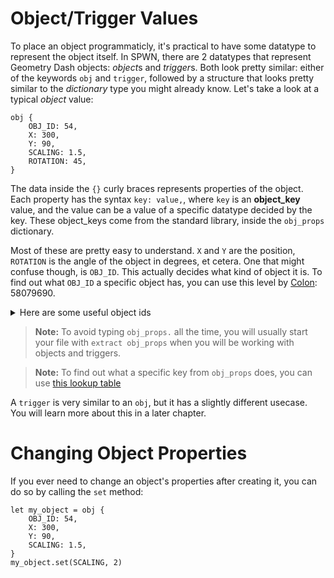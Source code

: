 # Object/Trigger Values

To place an object programmaticly, it's practical to have some datatype to represent the object itself. In SPWN, there are 2 datatypes that represent Geometry Dash objects: *object*s and *trigger*s. Both look pretty similar: either of the keywords `obj` and `trigger`, followed by a structure that looks pretty similar to the _dictionary_ type you might already know. Let's take a look at a typical _object_ value:

```spwn
obj {
    OBJ_ID: 54,
    X: 300,
    Y: 90,
    SCALING: 1.5,
    ROTATION: 45,
}
```

The data inside the `{}` curly braces represents properties of the object. Each property has the syntax `key: value,`, where `key` is an **object_key** value, and the value can be a value of a specific datatype decided by the key. These object_keys come from the standard library, inside the `obj_props` dictionary.

Most of these are pretty easy to understand. `X` and `Y` are the position, `ROTATION` is the angle of the object in degrees, et cetera. One that might confuse though, is `OBJ_ID`. This actually decides what kind of object it is. To find out what `OBJ_ID` a specific object has, you can use this level by [Colon](https://www.youtube.com/c/GDColon): 58079690.
<details>
  <summary>Here are some useful object ids</summary>  
    https://user-images.githubusercontent.com/43052612/124507879-9c706d00-dd83-11eb-81f4-2ba385cf3e75.png
    https://user-images.githubusercontent.com/43052612/124507895-a2664e00-dd83-11eb-9b53-52e515cd0e8a.png
</details>

> **Note:** To avoid typing `obj_props.` all the time, you will usually start your file with `extract obj_props` when you will be working with objects and triggers.

> **Note:** To find out what a specific key from `obj_props` does, you can use [this lookup table](../object_keys.md)

A `trigger` is very similar to an `obj`, but it has a slightly different usecase. You will learn more about this in a later chapter.

# Changing Object Properties

If you ever need to change an object's properties after creating it, you can do so by calling the `set` method:

```spwn
let my_object = obj {
    OBJ_ID: 54,
    X: 300,
    Y: 90,
    SCALING: 1.5,
}
my_object.set(SCALING, 2)
```
